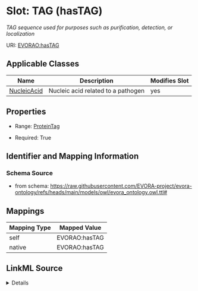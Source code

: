 

# Slot: TAG (hasTAG)


_TAG sequence used for purposes such as purification, detection, or localization_





URI: [EVORAO:hasTAG](https://raw.githubusercontent.com/EVORA-project/evora-ontology/refs/heads/main/models/owl/evora_ontology.owl.ttl#hasTAG)



<!-- no inheritance hierarchy -->





## Applicable Classes

| Name | Description | Modifies Slot |
| --- | --- | --- |
| [NucleicAcid](NucleicAcid.md) | Nucleic acid related to a pathogen |  yes  |







## Properties

* Range: [ProteinTag](ProteinTag.md)

* Required: True





## Identifier and Mapping Information







### Schema Source


* from schema: https://raw.githubusercontent.com/EVORA-project/evora-ontology/refs/heads/main/models/owl/evora_ontology.owl.ttl#




## Mappings

| Mapping Type | Mapped Value |
| ---  | ---  |
| self | EVORAO:hasTAG |
| native | EVORAO:hasTAG |




## LinkML Source

<details>
```yaml
name: hasTAG
description: TAG sequence used for purposes such as purification, detection, or localization
title: TAG
from_schema: https://raw.githubusercontent.com/EVORA-project/evora-ontology/refs/heads/main/models/owl/evora_ontology.owl.ttl#
rank: 1000
alias: hasTAG
domain_of:
- Nucleic Acid
range: ProteinTag
required: true
multivalued: false

```
</details>